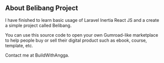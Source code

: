 ## About Belibang Project

I have finished to learn basic usage of Laravel Inertia React JS and a create a simple project called Belibang.

You can use this source code to open your own Gumroad-like marketplace to help people buy or sell their digital product such as ebook, course, template, etc.

Contact me at BuildWithAngga.
